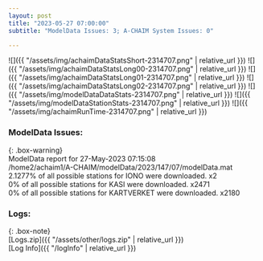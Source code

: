 ```yaml
---
layout: post
title: "2023-05-27 07:00:00"
subtitle: "ModelData Issues: 3; A-CHAIM System Issues: 0"

---
```


![]({{ "/assets/img/achaimDataStatsShort-2314707.png" | relative_url }})
![]({{ "/assets/img/achaimDataStatsLong00-2314707.png" | relative_url }})
![]({{ "/assets/img/achaimDataStatsLong01-2314707.png" | relative_url }})
![]({{ "/assets/img/achaimDataStatsLong02-2314707.png" | relative_url }})
![]({{ "/assets/img/modelDataDataStats-2314707.png" | relative_url }})
![]({{ "/assets/img/modelDataStationStats-2314707.png" | relative_url }})
![]({{ "/assets/img/achaimRunTime-2314707.png" | relative_url }})


### ModelData Issues:  
  
{: .box-warning}  
 ModelData report for 27-May-2023 07:15:08   
 /home2/achaim1/A-CHAIM/modelData/2023/147/07/modelData.mat   
 2.1277% of all possible stations for IONO were downloaded. x2   
 0% of all possible stations for KASI were downloaded. x2471   
 0% of all possible stations for KARTVERKET were downloaded. x2180   
  


### Logs:  
  
{: .box-note}  
[Logs.zip]({{ "/assets/other/logs.zip" | relative_url }})  
[Log Info]({{ "/logInfo" | relative_url }})  
